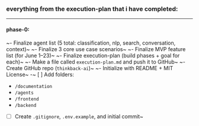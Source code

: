### everything from the execution-plan that i have completed:
---
#### **phase-0:**
~- Finalize agent list (5 total: classification, nlp, search, conversation, context)~
~- Finalize 3 core use case scenarios~
~- Finalize MVP feature list (for June 1–23)~
~- Finalize execution-plan (build phases + goal for each)~
~- Make a file called `execution-plan.md` and push it to GitHub~
~- Create GitHub repo (`thinkback-ai`)~
~- Initialize with README + MIT License~
-~ [ ] Add folders:

  - `/documentation`
  - `/agents`
  - `/frontend`
  - `/backend`
- [ ] Create `.gitignore`, `.env.example`, and initial commit~